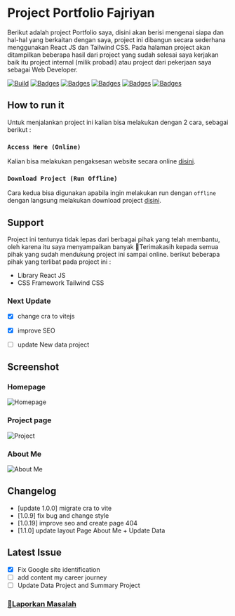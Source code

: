 # Project Portfolio Fajriyan

Berikut adalah project Portfolio saya, disini akan berisi mengenai siapa dan hal-hal yang berkaitan dengan saya, project ini dibangun secara sederhana menggunakan React JS dan Tailwind CSS. Pada halaman project akan ditampilkan beberapa hasil dari project yang sudah selesai saya kerjakan baik itu project internal (milik probadi) atau project dari pekerjaan saya sebagai Web Developer. 

[![Build](https://img.shields.io/github/followers/fajriyan)](https://github.com/login?return_to=https%3A%2F%2Fgithub.com%2Ffajriyan)
[![Badges](https://img.shields.io/github/stars/fajriyan/portfolio)]()
[![Badges](https://img.shields.io/github/languages/code-size/fajriyan/portfolio)]()
[![Badges](https://img.shields.io/bower/l/react)]()
[![Badges](https://img.shields.io/github/directory-file-count/fajriyan/portfolio)]()
[![Badges](https://img.shields.io/github/package-json/v/fajriyan/portfolio?label=package%20json)]()


## How to run it

Untuk menjalankan project ini kalian bisa melakukan dengan 2 cara, sebagai berikut : 

### `Access Here (Online)`

Kalian bisa melakukan pengaksesan website secara online [disini](https://fajriyan.pages.dev/).



### `Download Project (Run Offline)`

Cara kedua bisa digunakan apabila ingin melakukan run dengan `offline` dengan langsung melakukan download project [disini](https://github.com/fajriyan/portfolio.git).

## Support
Project ini tentunya tidak lepas dari berbagai pihak yang telah membantu, oleh karena itu saya menyampaikan banyak 🙏Terimakasih kepada semua pihak yang sudah mendukung project ini sampai online. berikut beberapa pihak yang terlibat pada project ini :

* Library React JS 
* CSS Framework Tailwind CSS

### Next Update
- [x] change cra to vitejs
- [x] improve SEO
- [ ] update New data project 


## Screenshot

### Homepage
![Homepage](https://user-images.githubusercontent.com/56616688/218357486-fa3991b0-ae9a-42cf-96c8-6e5911773aa8.png)

### Project page
![Project](https://user-images.githubusercontent.com/56616688/218357594-1f14afb1-3c53-44e9-9694-36996b6eb9a7.png)

### About Me
![About Me](https://user-images.githubusercontent.com/56616688/218357651-1dcb0a85-eac0-4886-a4b5-0688866fcb3f.png)

## Changelog
- [update 1.0.0] migrate cra to vite
- [1.0.9] fix bug and change style
- [1.0.19] improve seo and create page 404
- [1.1.0] update layout Page About Me + Update Data

## Latest Issue
- [x] Fix Google site identification
- [ ] add content my career journey
- [ ] Update Data Project and Summary Project
### <a href="https://github.com/fajriyan/portfolio/issues/new">📢Laporkan Masalah</a>
